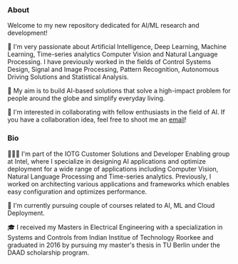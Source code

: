 ### About

Welcome to my new repository dedicated for AI/ML research and development!

🔭 I'm very passionate about Artificial Intelligence, Deep Learning, Machine Learning, Time-series analytics Computer Vision and Natural Language Processing. I have previously worked in the fields of Control Systems Design, Signal and Image Processing, Pattern Recognition, Autonomous Driving Solutions and Statistical Analysis. 

💬 My aim is to build AI-based solutions that solve a high-impact problem for people around the globe and simplify everyday living.

👯 I'm interested in collaborating with fellow enthusiasts in the field of AI. If you have a collaboration idea, feel free to shoot me an [email](mailto:for.mlresearch@gmail.com)! 

### Bio

👨🏻‍💻 I'm part of the IOTG Customer Solutions and Developer Enabling group at Intel, where I specialize in designing AI applications and optimize deployment for a wide range of applications including Computer Vision, Natural Language Processing and Time-series analytics. Previously, I worked on architecting various applications and frameworks which enables easy configuration and optimizes performance.

🌱 I'm currently pursuing couple of courses related to AI, ML and Cloud Deployment. 

🎓 I received my Masters in Electrical Engineering with a specialization in Systems and Controls from Indian Institue of Technology Roorkee and graduated in 2016 by pursuing my master's thesis in TU Berlin under the DAAD scholarship program.
